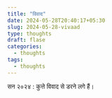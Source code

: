 ```yaml
---
title: "विवाद"
date: 2024-05-28T20:40:17+05:30
slug: 2024-05-28-vivaad
type: thoughts
draft: flase
categories:
  - thoughts
tags:
  - thoughts
---
```


सन २०२४ : कुत्ते विवाद से डरने लगे हैं।  

